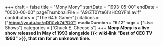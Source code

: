 +++
draft = false
title = "Mony Mony"
startDate = "1993-05-00"
endDate = "0000-00-00"
pageThumbnailFile = "A9rZT0Yte6l1sHCQYFnI.avif"
contributors = ["The 64th Gamer"]
citations = ["https://youtu.be/qDRGzk7dPD0"]
mediaDuration = "5:12"
tags = ["Live Shows"]
categories = ["Chuck E. Cheese's"]
+++
***Mony Mony* is a live show released in May of 1993 alongside {{< wiki-link "Best of CEC TV 1993" >}}, that ran for an unknown time.**
